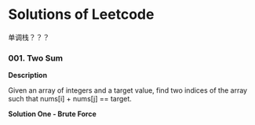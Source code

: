 # Solutions of Leetcode

单调栈？？？

### 001. Two Sum

**Description**

Given an array of integers and a target value, find two indices of the array such that nums[i] + nums[j] == target.

**Solution One - Brute Force**

